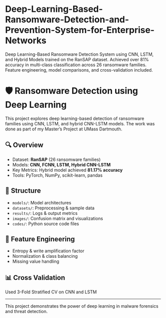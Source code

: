 # Deep-Learning-Based-Ransomware-Detection-and-Prevention-System-for-Enterprise-Networks
Deep Learning-Based Ransomware Detection System using CNN, LSTM, and Hybrid Models trained on the RanSAP dataset. Achieved over 81% accuracy in multi-class classification across 26 ransomware families. Feature engineering, model comparisons, and cross-validation included.

# 🛡️ Ransomware Detection using Deep Learning

This project explores deep learning-based detection of ransomware families using CNN, LSTM, and hybrid CNN-LSTM models. The work was done as part of my Master’s Project at UMass Dartmouth.

## 🔍 Overview
- Dataset: **RanSAP** (26 ransomware families)
- Models: **CNN, FCNN, LSTM, Hybrid CNN-LSTM**
- Key Metrics: Hybrid model achieved **81.17% accuracy**
- Tools: PyTorch, NumPy, scikit-learn, pandas

## 📁 Structure
- `models/`: Model architectures
- `datasets/`: Preprocessing & sample data
- `results/`: Logs & output metrics
- `images/`: Confusion matrix and visualizations
- `codes/`: Python source code files

## 🧠 Feature Engineering
- Entropy & write amplification factor
- Normalization & class balancing
- Missing value handling

## 📊 Cross Validation
Used 3-Fold Stratified CV on CNN and LSTM

---

This project demonstrates the power of deep learning in malware forensics and threat detection.
